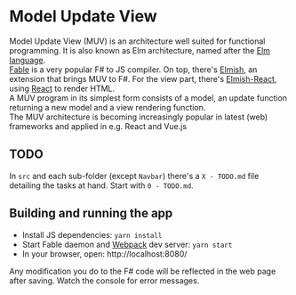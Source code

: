 # Model Update View

Model Update View (MUV) is an architecture well suited for functional programming. 
It is also known as Elm architecture, named after the [Elm language](http://elm-lang.org/).  
[Fable](http://fable.io/) is a very popular F# to JS compiler. On top, there's [Elmish](https://fable-elmish.github.io/elmish/), an extension that brings MUV to F#. 
For the view part, there's [Elmish-React](https://fable-elmish.github.io/react/), using [React](https://facebook.github.io/react/) to render HTML.  
A MUV program in its simplest form consists of a model, an update function returning a new model and a view rendering function.  
The MUV architecture is becoming increasingly popular in latest (web) frameworks and applied in e.g. React and Vue.js

## TODO

In `src` and each sub-folder (except `Navbar`) there's a `X - TODO.md` file detailing the tasks at hand. Start with `0 - TODO.md`.

## Building and running the app

* Install JS dependencies: `yarn install`
* Start Fable daemon and [Webpack](https://webpack.js.org/) dev server: `yarn start`
* In your browser, open: http://localhost:8080/

Any modification you do to the F# code will be reflected in the web page after saving. Watch the console for error messages.